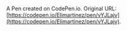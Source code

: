 # 

A Pen created on CodePen.io. Original URL: [https://codepen.io/Elimartinez/pen/vYJLajv](https://codepen.io/Elimartinez/pen/vYJLajv).


